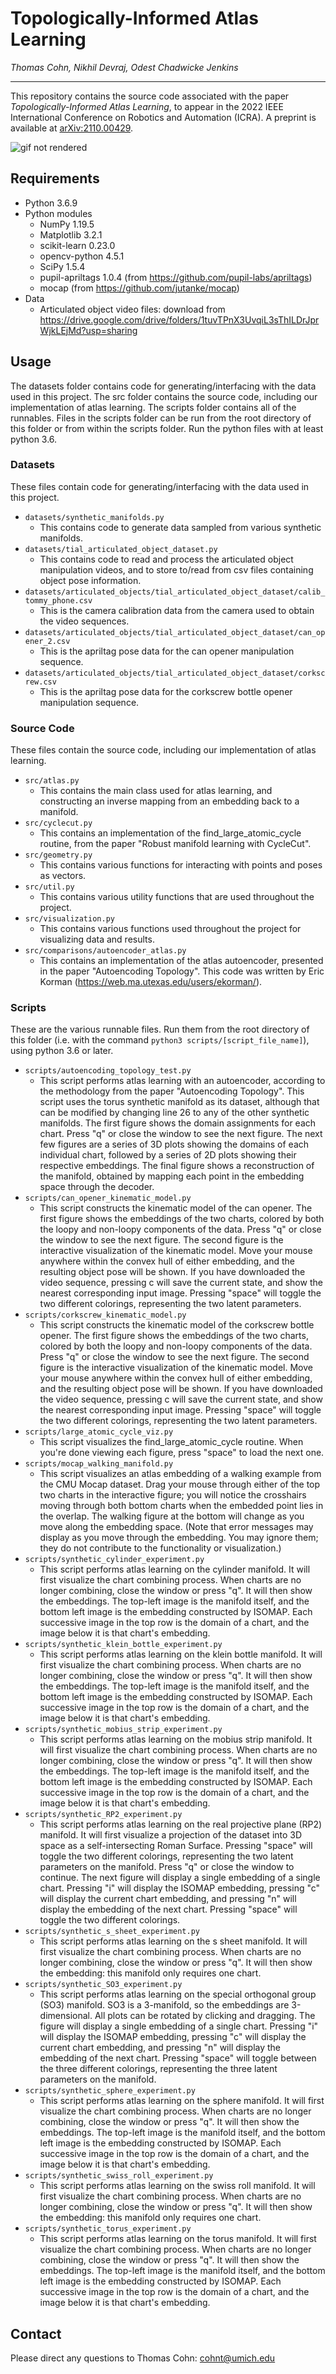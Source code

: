 # Topologically-Informed Atlas Learning

*Thomas Cohn, Nikhil Devraj, Odest Chadwicke Jenkins*

---

This repository contains the source code associated with the paper *Topologically-Informed Atlas Learning*, to appear in the 2022 IEEE International Conference on Robotics and Automation (ICRA). A preprint is available at [arXiv:2110.00429](https://arxiv.org/abs/2110.00429).

![gif not rendered](teaser.gif)

## Requirements

- Python 3.6.9
- Python modules
	- NumPy 1.19.5
	- Matplotlib 3.2.1
	- scikit-learn 0.23.0
	- opencv-python 4.5.1
	- SciPy 1.5.4
	- pupil-apriltags 1.0.4 (from https://github.com/pupil-labs/apriltags)
	- mocap (from https://github.com/jutanke/mocap)
- Data
	- Articulated object video files: download from https://drive.google.com/drive/folders/1tuvTPnX3UvqiL3sThILDrJprWjkLEjMd?usp=sharing

## Usage

The datasets folder contains code for generating/interfacing with the data used in this project.
The src folder contains the source code, including our implementation of atlas learning.
The scripts folder contains all of the runnables. Files in the scripts folder can be run from the root directory of this folder or from within the scripts folder. Run the python files with at least python 3.6.

### Datasets

These files contain code for generating/interfacing with the data used in this project.

- `datasets/synthetic_manifolds.py`
	- This contains code to generate data sampled from various synthetic manifolds.
- `datasets/tial_articulated_object_dataset.py`
	- This contains code to read and process the articulated object manipulation videos, and to store to/read from csv files containing object pose information.
- `datasets/articulated_objects/tial_articulated_object_dataset/calib_tommy_phone.csv`
	- This is the camera calibration data from the camera used to obtain the video sequences.
- `datasets/articulated_objects/tial_articulated_object_dataset/can_opener_2.csv`
	- This is the apriltag pose data for the can opener manipulation sequence.
- `datasets/articulated_objects/tial_articulated_object_dataset/corkscrew.csv`
	- This is the apriltag pose data for the corkscrew bottle opener manipulation sequence.

### Source Code

These files contain the source code, including our implementation of atlas learning.

- `src/atlas.py`
	- This contains the main class used for atlas learning, and constructing an inverse mapping from an embedding back to a manifold.
- `src/cyclecut.py`
	- This contains an implementation of the find_large_atomic_cycle routine, from the paper "Robust manifold learning with CycleCut".
- `src/geometry.py`
	- This contains various functions for interacting with points and poses as vectors.
- `src/util.py`
	- This contains various utility functions that are used throughout the project.
- `src/visualization.py`
	- This contains various functions used throughout the project for visualizing data and results.
- `src/comparisons/autoencoder_atlas.py`
	- This contains an implementation of the atlas autoencoder, presented in the paper "Autoencoding Topology". This code was written by Eric Korman (https://web.ma.utexas.edu/users/ekorman/).

### Scripts

These are the various runnable files. Run them from the root directory of this folder (i.e. with the command `python3 scripts/[script_file_name]`), using python 3.6 or later.

- `scripts/autoencoding_topology_test.py`
	- This script performs atlas learning with an autoencoder, according to the methodology from the paper "Autoencoding Topology". This script uses the torus synthetic manifold as its dataset, although that can be modified by changing line 26 to any of the other synthetic manifolds. The first figure shows the domain assignments for each chart. Press "q" or close the window to see the next figure. The next few figures are a series of 3D plots showing the domains of each individual chart, followed by a series of 2D plots showing their respective embeddings. The final figure shows a reconstruction of the manifold, obtained by mapping each point in the embedding space through the decoder.
- `scripts/can_opener_kinematic_model.py`
	- This script constructs the kinematic model of the can opener. The first figure shows the embeddings of the two charts, colored by both the loopy and non-loopy components of the data. Press "q" or close the window to see the next figure. The second figure is the interactive visualization of the kinematic model. Move your mouse anywhere within the convex hull of either embedding, and the resulting object pose will be shown. If you have downloaded the video sequence, pressing c will save the current state, and show the nearest corresponding input image. Pressing "space" will toggle the two different colorings, representing the two latent parameters.
- `scripts/corkscrew_kinematic_model.py`
	- This script constructs the kinematic model of the corkscrew bottle opener. The first figure shows the embeddings of the two charts, colored by both the loopy and non-loopy components of the data. Press "q" or close the window to see the next figure. The second figure is the interactive visualization of the kinematic model. Move your mouse anywhere within the convex hull of either embedding, and the resulting object pose will be shown. If you have downloaded the video sequence, pressing c will save the current state, and show the nearest corresponding input image. Pressing "space" will toggle the two different colorings, representing the two latent parameters.
- `scripts/large_atomic_cycle_viz.py`
	- This script visualizes the find_large_atomic_cycle routine. When you're done viewing each figure, press "space" to load the next one.
- `scripts/mocap_walking_manifold.py`
	- This script visualizes an atlas embedding of a walking example from the CMU Mocap dataset. Drag your mouse through either of the top two charts in the interactive figure; you will notice the crosshairs moving through both bottom charts when the embedded point lies in the overlap. The walking figure at the bottom will change as you move along the embedding space. (Note that error messages may display as you move through the embedding. You may ignore them; they do not contribute to the functionality or visualization.)
- `scripts/synthetic_cylinder_experiment.py`
	- This script performs atlas learning on the cylinder manifold. It will first visualize the chart combining process. When charts are no longer combining, close the window or press "q". It will then show the embeddings. The top-left image is the manifold itself, and the bottom left image is the embedding constructed by ISOMAP. Each successive image in the top row is the domain of a chart, and the image below it is that chart's embedding.
- `scripts/synthetic_klein_bottle_experiment.py`
	- This script performs atlas learning on the klein bottle manifold. It will first visualize the chart combining process. When charts are no longer combining, close the window or press "q". It will then show the embeddings. The top-left image is the manifold itself, and the bottom left image is the embedding constructed by ISOMAP. Each successive image in the top row is the domain of a chart, and the image below it is that chart's embedding.
- `scripts/synthetic_mobius_strip_experiment.py`
	- This script performs atlas learning on the mobius strip manifold. It will first visualize the chart combining process. When charts are no longer combining, close the window or press "q". It will then show the embeddings. The top-left image is the manifold itself, and the bottom left image is the embedding constructed by ISOMAP. Each successive image in the top row is the domain of a chart, and the image below it is that chart's embedding.
- `scripts/synthetic_RP2_experiment.py`
	- This script performs atlas learning on the real projective plane (RP2) manifold. It will first visualize a projection of the dataset into 3D space as a self-intersecting Roman Surface. Pressing "space" will toggle the two different colorings, representing the two latent parameters on the manifold. Press "q" or close the window to continue. The next figure will display a single embedding of a single chart. Pressing "i" will display the ISOMAP embedding, pressing "c" will display the current chart embedding, and pressing "n" will display the embedding of the next chart. Pressing "space" will toggle the two different colorings.
- `scripts/synthetic_s_sheet_experiment.py`
	- This script performs atlas learning on the s sheet manifold. It will first visualize the chart combining process. When charts are no longer combining, close the window or press "q". It will then show the embedding: this manifold only requires one chart.
- `scripts/synthetic_SO3_experiment.py`
	- This script performs atlas learning on the special orthogonal group (SO3) manifold. SO3 is a 3-manifold, so the embeddings are 3-dimensional. All plots can be rotated by clicking and dragging. The figure will display a single embedding of a single chart. Pressing "i" will display the ISOMAP embedding, pressing "c" will display the current chart embedding, and pressing "n" will display the embedding of the next chart. Pressing "space" will toggle between the three different colorings, representing the three latent parameters on the manifold.
- `scripts/synthetic_sphere_experiment.py`
	- This script performs atlas learning on the sphere manifold. It will first visualize the chart combining process. When charts are no longer combining, close the window or press "q". It will then show the embeddings. The top-left image is the manifold itself, and the bottom left image is the embedding constructed by ISOMAP. Each successive image in the top row is the domain of a chart, and the image below it is that chart's embedding.
- `scripts/synthetic_swiss_roll_experiment.py`
	- This script performs atlas learning on the swiss roll manifold. It will first visualize the chart combining process. When charts are no longer combining, close the window or press "q". It will then show the embedding: this manifold only requires one chart.
- `scripts/synthetic_torus_experiment.py`
	- This script performs atlas learning on the torus manifold. It will first visualize the chart combining process. When charts are no longer combining, close the window or press "q". It will then show the embeddings. The top-left image is the manifold itself, and the bottom left image is the embedding constructed by ISOMAP. Each successive image in the top row is the domain of a chart, and the image below it is that chart's embedding.

## Contact

Please direct any questions to Thomas Cohn: cohnt@umich.edu